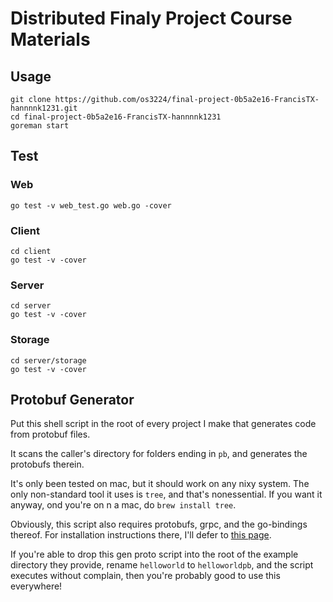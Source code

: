 # Distributed Finaly Project Course Materials

## Usage
```
git clone https://github.com/os3224/final-project-0b5a2e16-FrancisTX-hannnnk1231.git
cd final-project-0b5a2e16-FrancisTX-hannnnk1231
goreman start
```
## Test
### Web
```
go test -v web_test.go web.go -cover
```

### Client
```
cd client
go test -v -cover
```
### Server
```
cd server
go test -v -cover
```
### Storage
```
cd server/storage
go test -v -cover
```


## Protobuf Generator

Put this shell script in the root of every project I make that generates code from protobuf files.

It scans the caller's directory for folders ending in `pb`, and generates the protobufs therein.

It's only been tested on mac, but it should work on any nixy system.  The only non-standard tool it uses is `tree`, and that's nonessential.  If you want it anyway, ond you're on n a mac, do `brew install tree`.

Obviously, this script also requires protobufs, grpc, and the go-bindings thereof.  For installation instructions there, I'll defer to [this page](https://grpc.io/docs/quickstart/go.html).

If you're able to drop this gen proto script into the root of the example directory they provide, rename `helloworld` to `helloworldpb`, and the script executes without complain, then you're probably good to use this everywhere!
